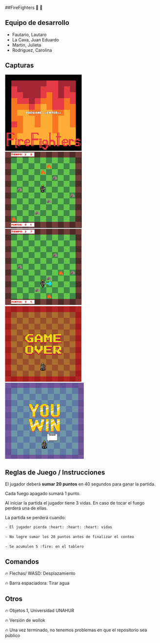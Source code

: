 ##FireFighters :man: :fire_engine:

## Equipo de desarrollo

- Fautario, Lautaro
- La Cava, Juan Eduardo
- Martin, Julieta
- Rodriguez, Carolina

## Capturas

![captura inicio](./assets/imagen1.png)
![captura movimiento](./assets/imagen2.png)
![captura dispara](./assets/imagen3.png)
![captura pierde](./assets/imagen4.png)
![captura gana](./assets/imagen5.png)

## Reglas de Juego / Instrucciones

El jugador deberá **sumar 20 puntos** en 40 segundos para ganar la partida.

Cada fuego apagado sumará 1 punto.

Al iniciar la partida el jugador tiene 3 vidas. En caso de tocar el fuego perderá una de ellas.

La partida se perderá cuando:
 
	- El jugador pierda :heart: :heart: :heart: vidas

	- No logre sumar los 20 puntos antes de finalizar el conteo

	- Se acumulen 5 :fire: en el tablero

## Comandos

:fire: Flechas/ WASD: Desplazamiento

:fire: Barra espaciadora: Tirar agua

## Otros

:fire: Objetos 1, Universidad UNAHUR

:fire: Versión de wollok

:fire: Una vez terminado, no tenemos problemas en que el repositorio sea público
